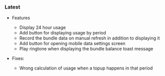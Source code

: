 ### Latest

+ Features
  - Display 24 hour usage
  - Add button for displaying usage by period
  - Record the bundle data on manual refresh in addition to displaying it
  - Add button for opening mobile data settings screen
  - Play ringtone when displaying the bundle balance toast message

+ Fixes:

  - Wrong calculation of usage when a topup happens in that period
